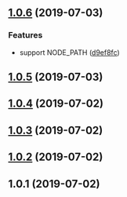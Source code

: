 <a name="1.0.6"></a>
## [1.0.6](https://github.com/imcuttle/my-runner/compare/v1.0.5...v1.0.6) (2019-07-03)


### Features

* support NODE_PATH ([d9ef8fc](https://github.com/imcuttle/my-runner/commit/d9ef8fc))



<a name="1.0.5"></a>
## [1.0.5](https://github.com/imcuttle/my-runner/compare/v1.0.4...v1.0.5) (2019-07-03)



<a name="1.0.4"></a>
## [1.0.4](https://github.com/imcuttle/my-runner/compare/v1.0.3...v1.0.4) (2019-07-02)



<a name="1.0.3"></a>
## [1.0.3](https://github.com/imcuttle/my-runner/compare/v1.0.2...v1.0.3) (2019-07-02)



<a name="1.0.2"></a>
## [1.0.2](https://github.com/imcuttle/my-runner/compare/v1.0.1...v1.0.2) (2019-07-02)



<a name="1.0.1"></a>
## 1.0.1 (2019-07-02)



